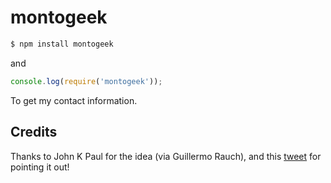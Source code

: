 
# montogeek

```bash
$ npm install montogeek
```

and

```js
console.log(require('montogeek'));
```

To get my contact information.

## Credits

Thanks to John K Paul for the idea (via Guillermo Rauch), and this
[tweet](https://twitter.com/RedWolves/status/667848798484324352) for
pointing it out!
